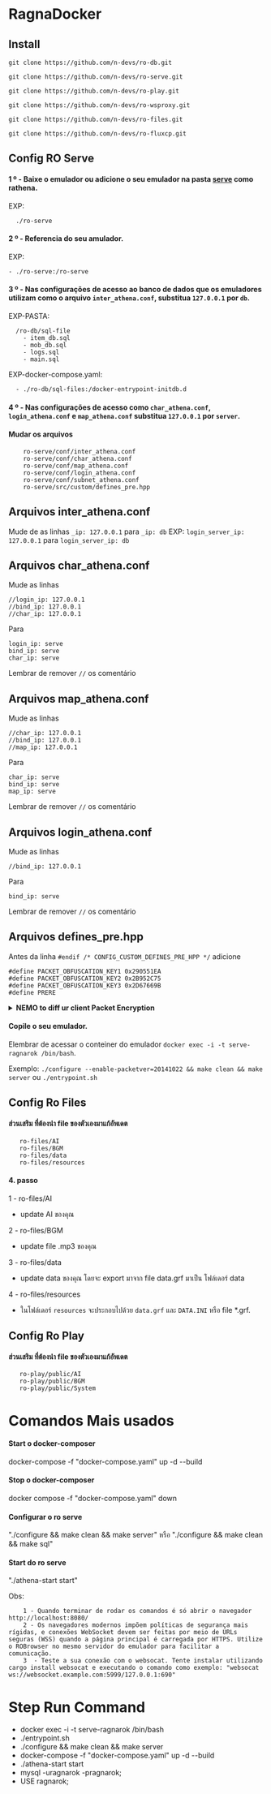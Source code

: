 # RagnaDocker

## Install
````
git clone https://github.com/n-devs/ro-db.git

git clone https://github.com/n-devs/ro-serve.git

git clone https://github.com/n-devs/ro-play.git

git clone https://github.com/n-devs/ro-wsproxy.git

git clone https://github.com/n-devs/ro-files.git

git clone https://github.com/n-devs/ro-fluxcp.git
````

## Config RO Serve

#### 1 º - Baixe o emulador ou adicione o seu emulador na pasta [serve](https://github.com/rathena) como rathena.
EXP: 
````
  ./ro-serve
````
#### 2 º - Referencia do seu amulador.
EXP: 
````
- ./ro-serve:/ro-serve
````
#### 3 º - Nas configurações de acesso ao banco de dados que os emuladores utilizam como o arquivo ````inter_athena.conf````, substitua ````127.0.0.1```` por ````db````.
EXP-PASTA: 
````
  /ro-db/sql-file
    - item_db.sql
    - mob_db.sql
    - logs.sql
    - main.sql
````
EXP-docker-compose.yaml: 
````
  - ./ro-db/sql-files:/docker-entrypoint-initdb.d
````

#### 4 º - Nas configurações de acesso como ````char_athena.conf````, ````login_athena.conf```` e ````map_athena.conf```` substitua ````127.0.0.1```` por ````server````.
#### Mudar os arquivos
````
    ro-serve/conf/inter_athena.conf
    ro-serve/conf/char_athena.conf  
    ro-serve/conf/map_athena.conf
    ro-serve/conf/login_athena.conf
    ro-serve/conf/subnet_athena.conf
    ro-serve/src/custom/defines_pre.hpp
````
## Arquivos inter_athena.conf
Mude de as linhas ````_ip: 127.0.0.1```` para ````_ip: db````
EXP:
````login_server_ip: 127.0.0.1```` para  ````login_server_ip: db````
## Arquivos char_athena.conf
Mude as linhas
````
//login_ip: 127.0.0.1
//bind_ip: 127.0.0.1
//char_ip: 127.0.0.1
````
Para
````
login_ip: serve
bind_ip: serve
char_ip: serve
````
Lembrar de remover ````//```` os comentário
## Arquivos map_athena.conf
Mude as linhas
````
//char_ip: 127.0.0.1
//bind_ip: 127.0.0.1
//map_ip: 127.0.0.1
````
Para
````
char_ip: serve
bind_ip: serve
map_ip: serve
````
Lembrar de remover ````//```` os comentário
## Arquivos login_athena.conf
Mude as linhas
````
//bind_ip: 127.0.0.1
````
Para
````
bind_ip: serve
````
Lembrar de remover ````//```` os comentário
## Arquivos defines_pre.hpp
Antes da linha 
````#endif /* CONFIG_CUSTOM_DEFINES_PRE_HPP */````
adicione
````
#define PACKET_OBFUSCATION_KEY1 0x290551EA
#define PACKET_OBFUSCATION_KEY2 0x2B952C75
#define PACKET_OBFUSCATION_KEY3 0x2D67669B
#define PRERE
````
<details><summary><b>NEMO to diff ur client Packet Encryption</b></summary>
<p>

Use NEMO to diff ur client, and...

Do NOT select:

Disable Packet Encryption (Recommended)
Select:

Packet First Key Encryption, and following ur 1st key
Packet Second Key Encryption, and following ur 2nd key
Packet Third Key Encryption, and following ur 3rd key
Then make sure put your custom keys on db/[import/]packet_db.txt, in packet_keys_use: <key1>,<key2>,<key3>

[packet-keys](https://www.robrowser.com/prototype/packet-keys/)

</p>
</details>

#### Copile o seu emulador. 
Elembrar de acessar o conteiner do emulador ````docker exec -i -t serve-ragnarok /bin/bash````.

Exemplo:  ````./configure --enable-packetver=20141022 && make clean && make server```` ou ````./entrypoint.sh````

## Config Ro Files
#### ส่วนเสริม ที่ต้องนำ file ของตัวเองมาแก้อัพเดต
````
   ro-files/AI
   ro-files/BGM
   ro-files/data
   ro-files/resources
````



#### 4. passo
1 - ro-files/AI
  - update AI ของคุณ

2 - ro-files/BGM
  - update file .mp3 ของคุณ

3 - ro-files/data
  - update data ของคุณ โดยจะ export มาจาก file data.grf มาเป็น โฟล์เดอร์ data
 
4 - ro-files/resources
  - ในโฟล์เดอร์ ````resources```` จะประกอบไปด้วย ````data.grf```` และ ````DATA.INI```` หรือ file *.grf.

## Config Ro Play
#### ส่วนเสริม ที่ต้องนำ file ของตัวเองมาแก้อัพเดต
````
   ro-play/public/AI
   ro-play/public/BGM
   ro-play/public/System

````

# Comandos Mais usados 
#### Start o docker-composer
docker-compose -f "docker-compose.yaml" up -d --build
#### Stop o docker-composer
docker compose -f "docker-compose.yaml" down
#### Configurar o ro serve 
"./configure && make clean && make server" หรือ "./configure && make clean && make sql"
#### Start do ro serve 
"./athena-start start"

Obs:
````
	1 - Quando terminar de rodar os comandos é só abrir o navegador http://localhost:8080/
	2 - Os navegadores modernos impõem políticas de segurança mais rígidas, e conexões WebSocket devem ser feitas por meio de URLs seguras (WSS) quando a página principal é carregada por HTTPS. Utilize o ROBrowser no mesmo servidor do emulador para facilitar a comunicação.
	3  - Teste a sua conexão com o websocat. Tente instalar utilizando cargo install websocat e executando o comando como exemplo: "websocat ws://websocket.example.com:5999/127.0.0.1:690"	
````

# Step Run Command
 - docker exec -i -t serve-ragnarok /bin/bash
 - ./entrypoint.sh 
 - ./configure && make clean && make server
 - docker-compose -f "docker-compose.yaml" up -d --build
 - ./athena-start start
 - mysql -uragnarok -pragnarok;
 - USE ragnarok;
